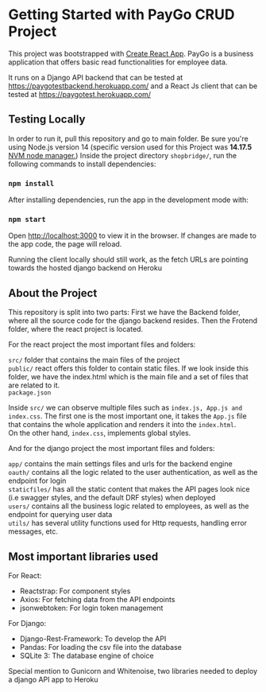 # Getting Started with PayGo CRUD Project

  

This project was bootstrapped with [Create React App](https://github.com/facebook/create-react-app).
PayGo is a business application that offers basic read functionalities for employee data. 

It runs on a Django API backend that can be tested at https://paygotestbackend.herokuapp.com/ and a React Js client that can be tested at https://paygotest.herokuapp.com/

## Testing Locally

In order to run it, pull this repository and go to main folder. Be sure you're using Node.js version 14 (specific version used for this Project was **14.17.5**  [NVM node manager.](https://github.com/nvm-sh/nvm)) Inside the project directory `shopbridge/`, run the following commands to install dependencies:


### `npm install`
  

After installing dependencies, run the app in the development mode with:

  

### `npm start`  

Open [http://localhost:3000](http://localhost:3000) to view it in the browser. If changes are made to the app code, the page will reload.
  
  
Running the client locally should still work, as the fetch URLs are pointing towards the hosted django backend on Heroku

## About the Project

This repository is split into two parts:
First we have the Backend folder, where all the source code for the django backend resides.
Then the Frotend folder, where the react project is located.


For the react project the most important files and folders:

`src/` folder that contains the main files of the project<br />
`public/` react offers this folder to contain static files. If we look inside this folder, we have the index.html which is the main file and a set of files that are related to it.<br />
`package.json`<br />
  
Inside `src/` we can observe multiple files such as `index.js, App.js and index.css`. The first one is the most important one, it takes the `App.js` file that contains the whole application and renders it into the `index.html`. \
On the other hand, `index.css`, implements global styles.

And for the django project the most important files and folders:

`app/` contains the main settings files and urls for the backend engine<br />
`oauth/` contains all the logic related to the user authentication, as well as the endpoint for login<br />
`staticfiles/` has all the static content that makes the API pages look nice (i.e swagger styles, and the default DRF styles) when deployed<br />
`users/` contains all the business logic related to employees, as well as the endpoint for querying user data<br />
`utils/` has several utility functions used for Http requests, handling error messages, etc. <br />
 
 
 ## Most important libraries used

For React:

- Reactstrap: For component styles <br />
- Axios: For fetching data from the API endpoints <br />
- jsonwebtoken: For login token management <br />

For Django:
- Django-Rest-Framework: To develop the API 
- Pandas: For loading the csv file into the database
- SQLite 3: The database engine of choice

Special mention to Gunicorn and Whitenoise, two libraries needed to deploy a django API app to Heroku





